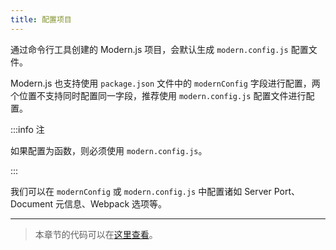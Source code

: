 ```yaml
---
title: ​配置项目
---
```


通过命令行工具创建的 Modern.js 项目，会默认生成 `modern.config.js` 配置文件。

Modern.js 也支持使用 `package.json` 文件中的 `modernConfig` 字段进行配置，两个位置不支持同时配置同一字段，推荐使用 `modern.config.js` 配置文件进行配置。

:::info 注

如果配置为函数，则必须使用 `modern.config.js`。

:::

我们可以在 `modernConfig` 或 `modern.config.js` 中配置诸如 Server Port、Document 元信息、Webpack 选项等。

---

> 本章节的代码可以在[这里查看](https://github.com/modern-js-dev/modern-js-examples/tree/main/tutorials/c02/hello-modern)。
